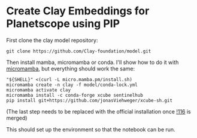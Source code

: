 # Create Clay Embeddings for Planetscope using PIP

First clone the clay model repository:

```
git clone https://github.com/Clay-foundation/model.git
```

Then install mamba, micromamba or conda. I'll show how to do it with [micromamba](https://mamba.readthedocs.io/en/latest/installation/micromamba-installation.html), but everything should work the same:

```
"${SHELL}" <(curl -L micro.mamba.pm/install.sh)
micromamba create -n clay -f model/conda-lock.yml
micromamba activate clay
micromamba install -c conda-forge xcube sentinelhub
pip install git+https://github.com/jonasViehweger/xcube-sh.git
```

(The last step needs to be replaced with the official installation once [!116](https://github.com/xcube-dev/xcube-sh/pull/116) is merged)

This should set up the environment so that the notebook can be run.
